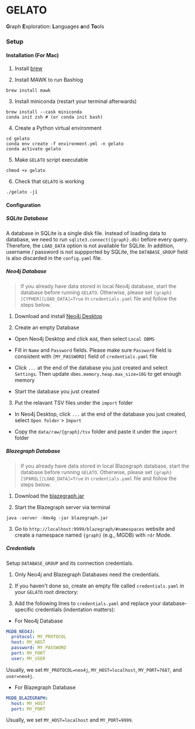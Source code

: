 # GELATO

**G**raph **E**xploration: **L**anguages **a**nd **To**ols

### Setup 

#### Installation (For Mac)
1. Install [brew](https://brew.sh/)

2. Install MAWK to run Bashlog
```
brew install mawk
```

3. Install miniconda (restart your terminal afterwards)
```
brew install --cask miniconda
conda init zsh # (or conda init bash)
```

4. Create a Python virtual environment
```
cd gelato
conda env create -f environment.yml -n gelato
conda activate gelato
```

5. Make `GELATO` script executable
```
chmod +x gelato
```

6. Check that `GELATO` is working
```
./gelato -j1
```

#### Configuration

##### SQLite Database

A database in SQLite is a single disk file. Instead of loading data to database, we need to run `sqlite3.connect({graph}.db)` before every query. Therefore, the `LOAD_DATA` option is not available for SQLite. In addition, username / password is not suppported by SQLite, the `DATABASE_GROUP` field is also discarded in the `config.yaml` file.

##### Neo4j Database

> If you already have data stored in local Neo4j database, start the database before running `GELATO`. Otherwise, please set `{graph}[CYPHER][LOAD_DATA]=True` in `credentials.yaml` file and follow the steps below.

  1. Download and install [Neo4j Desktop](https://neo4j.com/download-neo4j-now/)

  2. Create an empty Database

  - Open Neo4j Desktop and click `Add`, then select `Local DBMS`

  - Fill in `Name` and `Password` fields. Please make sure `Password` field is consistent with `[MY_PASSWORD]` field of `credentials.yaml` file

  - Click `...` at the end of the database you just created and select `Settings`. Then update `dbms.memory.heap.max_size=10G` to get enough memory

  - Start the database you just created

  3. Put the relavant TSV files under the `import` folder

  - In Neo4j Desktop, click `...` at the end of the database you just created, select `Open folder` > `Import`

  - Copy the `data/raw/{graph}/tsv` folder and paste it under the `import` folder

##### Blazegraph Database

> If you already have data stored in local Blazegraph database, start the database before running `GELATO`. Otherwise, please set `{graph}[SPARQL][LOAD_DATA]=True` in `credentials.yaml` file and follow the steps below.

  1. Download the [blazegraph.jar](https://github.com/blazegraph/database/releases/latest)

  2. Start the Blazegraph server via terminal

  ```
  java -server -Xmx4g -jar blazegraph.jar
  ```

  3. Go to `http://localhost:9999/blazegraph/#namespaces` website and create a namespace named `{graph}` (e.g., MGDB) with `rdr` Mode.

##### Credentials

Setup `DATABASE_GROUP` and its connection credentials.

  1. Only Neo4j and Blazegraph Databases need the credentials.

  2. If you haven't done so, create an empty file called `credentials.yaml` in your `GELATO` root directory: 

  3. Add the following lines to `credentials.yaml` and replace your database-specific credentials (indentation matters):

  - For Neo4j Database
  ``` yaml
  MGDB_NEO4J:
    protocol: MY_PROTOCOL
    host: MY_HOST
    password: MY_PASSWORD
    port: MY_PORT
    user: MY_USER
  ```
  Usually, we set `MY_PROTOCOL=neo4j`, `MY_HOST=localhost`, `MY_PORT=7687`, and `user=neo4j`.

  - For Blazegraph Database
  ```yaml
  MGDB_BLAZEGRAPH:
    host: MY_HOST
    port: MY_PORT
  ```
  Usually, we set `MY_HOST=localhost` and `MY_PORT=9999`.
